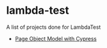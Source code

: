 # lambda-test
A list of projects done for LambdaTest

- [Page Object Model with Cypress](./pom-cypress)
